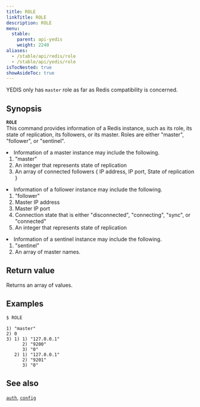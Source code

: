 ```yaml
---
title: ROLE
linkTitle: ROLE
description: ROLE
menu:
  stable:
    parent: api-yedis
    weight: 2240
aliases:
  - /stable/api/redis/role
  - /stable/api/yedis/role
isTocNested: true
showAsideToc: true
---
```

YEDIS only has `master` role as far as Redis compatibility is concerned.

## Synopsis

<b>`ROLE`</b><br>
This command provides information of a Redis instance, such as its role, its state of replication, its followers, or its master. Roles are either "master", "follower", or "sentinel".
<li>Information of a master instance may include the following.
  <ol>
  <li>"master"</li>
  <li>An integer that represents state of replication</li>
  <li>An array of connected followers { IP address, IP port, State of replication }</li>
  </ol>
</li>

<li>Information of a follower instance may include the following.
  <ol>
  <li>"follower"</li>
  <li>Master IP address</li>
  <li>Master IP port</li>
  <li>Connection state that is either "disconnected", "connecting", "sync", or "connected"</li>
  <li>An integer that represents state of replication</li>
  </ol>
</li>

<li>Information of a sentinel instance may include the following.
  <ol>
  <li>"sentinel"</li>
  <li>An array of master names.</li>
  </ol>
</li>

## Return value

Returns an array of values.

## Examples

```sh
$ ROLE
```

```
1) "master"
2) 0
3) 1) 1) "127.0.0.1"
      2) "9200"
      3) "0"
   2) 1) "127.0.0.1"
      2) "9201"
      3) "0"
```

## See also

[`auth`](../auth/), [`config`](../config/)
